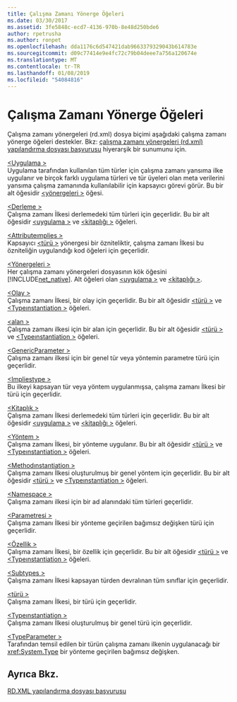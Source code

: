```yaml
---
title: Çalışma Zamanı Yönerge Öğeleri
ms.date: 03/30/2017
ms.assetid: 3fe5848c-ecd7-4136-970b-8e48d250bde6
author: rpetrusha
ms.author: ronpet
ms.openlocfilehash: dda1176c6d547421dab9663379329043b614783e
ms.sourcegitcommit: d09c77414e9e4fc72c79b04deee7a756a120674e
ms.translationtype: MT
ms.contentlocale: tr-TR
ms.lasthandoff: 01/08/2019
ms.locfileid: "54084816"
---
```

# <a name="runtime-directive-elements"></a>Çalışma Zamanı Yönerge Öğeleri
Çalışma zamanı yönergeleri (rd.xml) dosya biçimi aşağıdaki çalışma zamanı yönerge öğeleri destekler. Bkz: [çalışma zamanı yönergeleri (rd.xml) yapılandırma dosyası başvurusu](../../../docs/framework/net-native/runtime-directives-rd-xml-configuration-file-reference.md) hiyerarşik bir sunumunu için.  
  
 [\<Uygulama >](../../../docs/framework/net-native/application-element-net-native.md)  
 Uygulama tarafından kullanılan tüm türler için çalışma zamanı yansıma ilke uygulanır ve birçok farklı uygulama türleri ve tür üyeleri olan meta verilerini yansıma çalışma zamanında kullanılabilir için kapsayıcı görevi görür. Bu bir alt öğesidir [ \<yönergeleri >](../../../docs/framework/net-native/directives-element-net-native.md) öğesi.  
  
 [\<Derleme >](../../../docs/framework/net-native/assembly-element-net-native.md)  
 Çalışma zamanı İlkesi derlemedeki tüm türleri için geçerlidir. Bu bir alt öğesidir [ \<uygulama >](../../../docs/framework/net-native/application-element-net-native.md) ve [ \<kitaplığı >](../../../docs/framework/net-native/library-element-net-native.md) öğeleri.  
  
 [\<Attributeımplies >](../../../docs/framework/net-native/attributeimplies-element-net-native.md)  
 Kapsayıcı [ \<türü >](../../../docs/framework/net-native/type-element-net-native.md) yönergesi bir özniteliktir, çalışma zamanı İlkesi bu özniteliğin uygulandığı kod öğeleri için geçerlidir.  
  
 [\<Yönergeleri >](../../../docs/framework/net-native/directives-element-net-native.md)  
 Her çalışma zamanı yönergeleri dosyasının kök öğesini [!INCLUDE[net_native](../../../includes/net-native-md.md)]. Alt öğeleri olan [ \<uygulama >](../../../docs/framework/net-native/application-element-net-native.md) ve [ \<kitaplığı >](../../../docs/framework/net-native/library-element-net-native.md).  
  
 [\<Olay >](../../../docs/framework/net-native/event-element-net-native.md)  
 Çalışma zamanı İlkesi, bir olay için geçerlidir. Bu bir alt öğesidir [ \<türü >](../../../docs/framework/net-native/type-element-net-native.md) ve [ \<Typeınstantiation >](../../../docs/framework/net-native/typeinstantiation-element-net-native.md) öğeleri.  
  
 [\<alan >](../../../docs/framework/net-native/field-element-net-native.md)  
 Çalışma zamanı ilkesi için bir alan için geçerlidir. Bu bir alt öğesidir [ \<türü >](../../../docs/framework/net-native/type-element-net-native.md) ve [ \<Typeınstantiation >](../../../docs/framework/net-native/typeinstantiation-element-net-native.md) öğeleri.  
  
 [\<GenericParameter >](../../../docs/framework/net-native/genericparameter-element-net-native.md)  
 Çalışma zamanı ilkesi için bir genel tür veya yöntemin parametre türü için geçerlidir.  
  
 [\<Impliestype >](../../../docs/framework/net-native/impliestype-element-net-native.md)  
 Bu ilkeyi kapsayan tür veya yöntem uygulanmışsa, çalışma zamanı İlkesi bir türü için geçerlidir.  
  
 [\<Kitaplık >](../../../docs/framework/net-native/library-element-net-native.md)  
 Çalışma zamanı İlkesi derlemedeki tüm türleri için geçerlidir. Bu bir alt öğesidir [ \<uygulama >](../../../docs/framework/net-native/application-element-net-native.md) ve [ \<kitaplığı >](../../../docs/framework/net-native/library-element-net-native.md) öğeleri.  
  
 [\<Yöntem >](../../../docs/framework/net-native/method-element-net-native.md)  
 Çalışma zamanı İlkesi, bir yönteme uygulanır. Bu bir alt öğesidir [ \<türü >](../../../docs/framework/net-native/type-element-net-native.md) ve [ \<Typeınstantiation >](../../../docs/framework/net-native/typeinstantiation-element-net-native.md) öğeleri.  
  
 [\<Methodınstantiation >](../../../docs/framework/net-native/methodinstantiation-element-net-native.md)  
 Çalışma zamanı İlkesi oluşturulmuş bir genel yöntem için geçerlidir. Bu bir alt öğesidir [ \<türü >](../../../docs/framework/net-native/type-element-net-native.md) ve [ \<Typeınstantiation >](../../../docs/framework/net-native/typeinstantiation-element-net-native.md) öğeleri.  
  
 [\<Namespace >](../../../docs/framework/net-native/namespace-element-net-native.md)  
 Çalışma zamanı ilkesi için bir ad alanındaki tüm türleri geçerlidir.  
  
 [\<Parametresi >](../../../docs/framework/net-native/parameter-element-net-native.md)  
 Çalışma zamanı İlkesi bir yönteme geçirilen bağımsız değişken türü için geçerlidir.  
  
 [\<Özellik >](../../../docs/framework/net-native/property-element-net-native.md)  
 Çalışma zamanı İlkesi, bir özellik için geçerlidir. Bu bir alt öğesidir [ \<türü >](../../../docs/framework/net-native/type-element-net-native.md) ve [ \<Typeınstantiation >](../../../docs/framework/net-native/typeinstantiation-element-net-native.md) öğeleri.  
  
 [\<Subtypes >](../../../docs/framework/net-native/subtypes-element-net-native.md)  
 Çalışma zamanı İlkesi kapsayan türden devralınan tüm sınıflar için geçerlidir.  
  
 [\<türü >](../../../docs/framework/net-native/type-element-net-native.md)  
 Çalışma zamanı İlkesi, bir türü için geçerlidir.  
  
 [\<Typeınstantiation >](../../../docs/framework/net-native/typeinstantiation-element-net-native.md)  
 Çalışma zamanı İlkesi oluşturulmuş bir genel türü için geçerlidir.  
  
 [\<TypeParameter >](../../../docs/framework/net-native/typeparameter-element-net-native.md)  
 Tarafından temsil edilen bir türün çalışma zamanı ilkenin uygulanacağı bir <xref:System.Type> bir yönteme geçirilen bağımsız değişken.  
  
## <a name="see-also"></a>Ayrıca Bkz.  
 [RD.XML yapılandırma dosyası başvurusu](../../../docs/framework/net-native/runtime-directives-rd-xml-configuration-file-reference.md)
